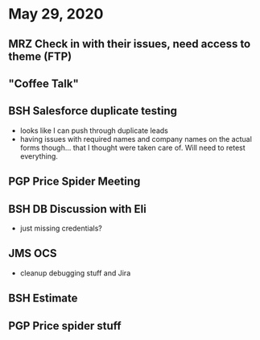 # May 29, 2020

## MRZ Check in with their issues, need access to theme (FTP)

## "Coffee Talk"

## BSH Salesforce duplicate testing
- looks like I can push through duplicate leads
- having issues with required names and company names on the actual forms though... that I thought were taken care of. Will need to retest everything. 

## PGP Price Spider Meeting

## BSH DB Discussion with Eli
- just missing credentials?

## JMS OCS
- cleanup debugging stuff and Jira

## BSH Estimate

## PGP Price spider stuff